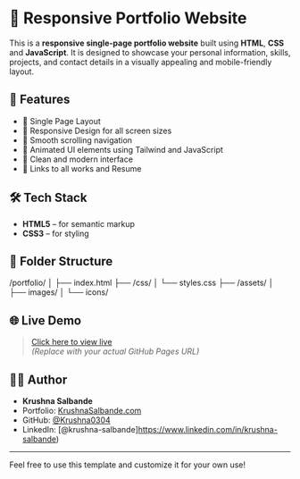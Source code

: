 # 💼 Responsive Portfolio Website

This is a **responsive single-page portfolio website** built using **HTML**, **CSS** and **JavaScript**. It is designed to showcase your personal information, skills, projects, and contact details in a visually appealing and mobile-friendly layout.

## 🚀 Features

- 🔹 Single Page Layout
- 🔹 Responsive Design for all screen sizes
- 🔹 Smooth scrolling navigation
- 🔹 Animated UI elements using Tailwind and JavaScript
- 🔹 Clean and modern interface
- 🔹 Links to all works and Resume

## 🛠️ Tech Stack

- **HTML5** – for semantic markup
- **CSS3** – for styling

## 📂 Folder Structure

/portfolio/ │ ├── index.html ├── /css/ │ └── styles.css  ├── /assets/ │ ├── images/ │ └── icons/


## 🌐 Live Demo

> [Click here to view live](https://github.com/Krushna0304/Porfolio)  
*(Replace with your actual GitHub Pages URL)*

## 🧑‍💻 Author

- **Krushna Salbande**
- Portfolio: [KrushnaSalbande.com](https://porfolio-sable-psi.vercel.app/)
- GitHub: [@Krushna0304](https://github.com/Krushna0304)
- LinkedIn: [@krushna-salbande]https://www.linkedin.com/in/krushna-salbande)


---

Feel free to use this template and customize it for your own use!
